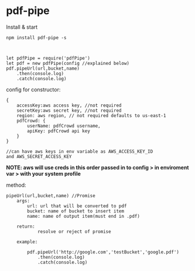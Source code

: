 pdf-pipe
=======
Install & start
	
	npm install pdf-pipe -s	
	
	
	
	let pdfPipe = require('pdfPipe')
	let pdf = new pdfPipe(config //explained below)
	pdf.pipeUrl(url,bucket,name)
		.then(console.log)
		.catch(console.log)
	
	
config for constructor: 

	{
		accessKey:aws access key, //not required
		secretKey:aws secret key, //not required
		region: aws region, // not required defaults to us-east-1
		pdfCrowd: {
			userName: pdfCrowd username,
			apiKey: pdfCrowd api key
		}
	}	
	
	//can have aws keys in env variable as AWS_ACCESS_KEY_ID
	and AWS_SECRET_ACCESS_KEY

**NOTE: aws will use creds in this order passed in to config > in enviroment var > with your system profile**


method:

	pipeUrl(url,bucket,name) //Promise
		args:
			url: url that will be converted to pdf
			bucket: name of bucket to insert item
			name: name of output item(must end in .pdf)
			
		return:
				resolve or reject of promise
				
		example:
		
			pdf.pipeUrl('http://google.com','testBucket','google.pdf')
				.then(console.log)
				.catch(console.log)				